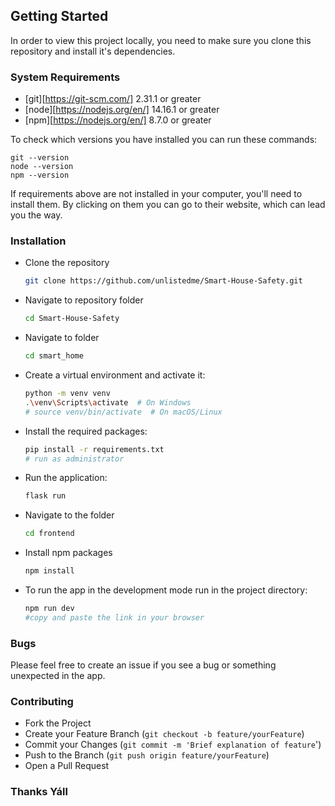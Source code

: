 ## Getting Started

In order to view this project locally, you need to make sure you clone this repository and install it's dependencies.


### System Requirements

- [git][https://git-scm.com/] 2.31.1 or greater
- [node][https://nodejs.org/en/] 14.16.1 or greater
- [npm][https://nodejs.org/en/] 8.7.0 or greater

To check which versions you have installed you can run these commands:
```
git --version
node --version
npm --version
```
If requirements above are not installed in your computer, you'll need to install them. By clicking on them you can go to their website, which can lead you the way.


### Installation

- Clone the repository
  ```sh
  git clone https://github.com/unlistedme/Smart-House-Safety.git

  ```
- Navigate to repository folder
  ```sh
  cd Smart-House-Safety

  ```
- Navigate to folder
  ```sh
  cd smart_home

  ```
- Create a virtual environment and activate it:
  ```sh
  python -m venv venv
  .\venv\Scripts\activate  # On Windows
  # source venv/bin/activate  # On macOS/Linux
    ```
- Install the required packages:
  ```sh
  pip install -r requirements.txt
  # run as administrator
  ```
- Run the application:
  ```sh
  flask run
    ```
- Navigate to the folder
  ```sh
  cd frontend
  ```
- Install npm packages
  ```sh
  npm install
  ```
- To run the app in the development mode run in the project directory: 
  ```sh
  npm run dev
  #copy and paste the link in your browser
  ```


### Bugs

Please feel free to create an issue if you see a bug or something unexpected in the app.

### Contributing

- Fork the Project
- Create your Feature Branch (`git checkout -b feature/yourFeature`)
- Commit your Changes (`git commit -m 'Brief explanation of feature`')
- Push to the Branch (`git push origin feature/yourFeature`)
- Open a Pull Request


### Thanks Yáll

